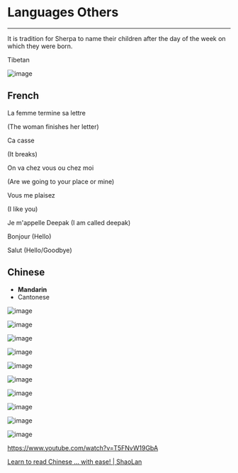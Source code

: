 # Languages Others

---

It is tradition for Sherpa to name their children after the day of the week on which they were born.

Tibetan

![image](media/Languages-Others-image1.png)

## French

La femme termine sa lettre

(The woman finishes her letter)

Ca casse

(It breaks)

On va chez vous ou chez moi

(Are we going to your place or mine)

Vous me plaisez

(I like you)

Je m'appelle Deepak (I am called deepak)

Bonjour (Hello)

Salut (Hello/Goodbye)

## Chinese

- **Mandarin**
- Cantonese

![image](media/Languages-Others-image2.png)

![image](media/Languages-Others-image3.png)

![image](media/Languages-Others-image4.png)

![image](media/Languages-Others-image5.png)

![image](media/Languages-Others-image6.png)

![image](media/Languages-Others-image7.png)

![image](media/Languages-Others-image8.png)

![image](media/Languages-Others-image9.png)

![image](media/Languages-Others-image10.png)

![image](media/Languages-Others-image11.png)

<https://www.youtube.com/watch?v=T5FNvW19GbA>

[Learn to read Chinese ... with ease! | ShaoLan](https://www.youtube.com/watch?v=troxvPRmZm8&ab_channel=TED)
